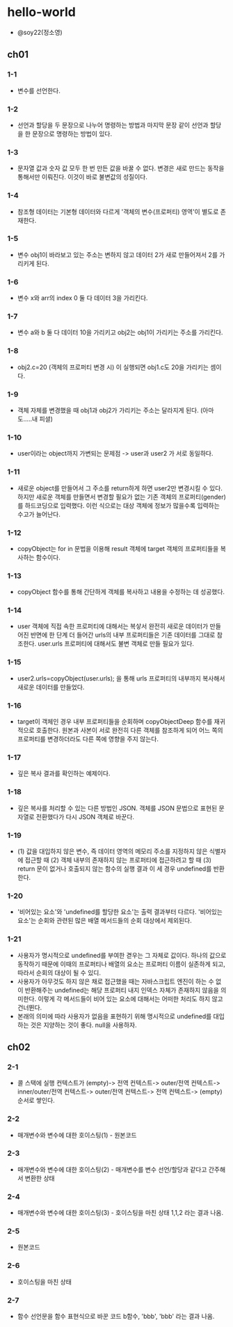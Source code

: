 # hello-world
- @soy22(정소영)

## ch01
### 1-1
- 변수를 선언한다.
### 1-2
- 선언과 할당을 두 문장으로 나누어 명령하는 방법과 마지막 문장 같이 선언과 할당을 한 문장으로 명령하는 방법이 있다.
### 1-3
- 문자열 값과 숫자 값 모두 한 번 만든 값을 바꿀 수 없다. 변경은 새로 만드는 동작을 통해서만 이뤄진다. 이것이 바로 불변값의 성질이다.
### 1-4
- 참조형 데이터는 기본형 데이터와 다르게 '객체의 변수(프로퍼티) 영역'이 별도로 존재한다.
### 1-5
- 변수 obj1이 바라보고 있는 주소는 변하지 않고 데이터 2가 새로 만들어져서 2를 가리키게 된다.
### 1-6
- 변수 x와 arr의 index 0 둘 다 데이터 3을 가리킨다.
### 1-7
- 변수 a와 b 둘 다 데이터 10을 가리키고 obj2는 obj1이 가리키는 주소를 가리킨다.
### 1-8
- obj2.c=20 (객체의 프로퍼티 변경 시) 이 실행되면 obj1.c도 20을 가리키는 셈이다.
### 1-9
- 객체 자체를 변경했을 때 obj1과 obj2가 가리키는 주소는 달라지게 된다. (아마도.....내 피셜)
### 1-10
- user이라는 object까지 가변되는 문제점 -> user과 user2 가 서로 동일하다.
### 1-11
- 새로운 object를 만들어서 그 주소를 return하게 하면 user2만 변경시킬 수 있다. 
  하지만 새로운 객체를 만들면서 변경할 필요가 없는 기존 객체의 프로퍼티(gender)를 하드코딩으로 입력했다. 이런 식으로는 대상 객체에 정보가 많을수록 입력하는 수고가 늘어난다.
### 1-12
- copyObject는 for in 문법을 이용해 result 객체에 target 객체의 프로퍼티들을 복사하는 함수이다. 
### 1-13
- copyObject 함수를 통해 간단하게 객체를 복사하고 내용을 수정하는 데 성공했다.
### 1-14
- user 객체에 직접 속한 프로퍼티에 대해서는 복샇서 완전히 새로운 데이터가 만들어진 반면에 한 단계 더 들어간 urls의 내부 프로퍼티들은 기존 데이터를 그대로 참조한다. user.urls 프로퍼티에 대해서도 불변 객체로 만들 필요가 있다.
### 1-15
- user2.urls=copyObject(user.urls); 을 통해 urls 프로퍼티의 내부까지 복사해서 새로운 데이터를 만들었다.
### 1-16
- target이 객체인 경우 내부 프로퍼티들을 순회하며 copyObjectDeep 함수를 재귀적으로 호출한다. 원본과 사본이 서로 완전히 다른 객체를 참조하게 되어 어느 쪽의 프로퍼티를 변경하더라도 다른 쪽에 영향을 주지 않는다.
### 1-17
- 깊은 복사 결과를 확인하는 예제이다.
### 1-18
- 깊은 복사를 처리할 수 있는 다른 방법인 JSON. 객체를 JSON 문법으로 표현된 문자열로 전환했다가 다시 JSON 객체로 바꾼다.
### 1-19
- (1) 값을 대입하지 않은 변수, 즉 데이터 영역의 메모리 주소를 지정하지 않은 식별자에 접근할 때
  (2) 객체 내부의 존재하지 않는 프로퍼티에 접근하려고 할 때
  (3) return 문이 없거나 호출되지 않는 함수의 실행 결과
  이 세 경우 undefined를 반환한다.
### 1-20
- '비어있는 요소'와 'undefined를 할당한 요소'는 출력 결과부터 다르다. '비어있는 요소'는 순회와 관련된 많은 배열 메서드들의 순회 대상에서 제외된다.
### 1-21
- 사용자가 명시적으로 undefined를 부여한 겯우는 그 자체로 값이다. 하나의 값으로 동작하기 때문에 이때의 프로퍼티나 배열의 요소는 프로퍼티 이름이 실존하게 되고, 따라서 순회의 대상이 될 수 있디.
- 사용자가 아무것도 하지 않은 채로 접근했을 때는 자바스크립트 엔진이 하는 수 없이 반환해주는 undefined는 해당 프로퍼티 내지 인덱스 자체가 존재하지 않음을 의미한다. 이렇게 각 메서드들이 비어 있는 요소에 대해서는 어떠한 처리도 하지 않고 건너뛴다.
- 본래의 의미에 따라 사용자가 없음을 표현하기 위해 명시적으로 undefined를 대입하는 것은 지양하는 것이 좋다. null을 사용하자.

## ch02
### 2-1
- 콜 스택에 실행 컨텍스트가 (empty)-> 전역 컨텍스트-> outer/전역 컨텍스트-> inner/outer/전역 컨텍스트-> outer/전역 컨텍스트-> 전역 컨텍스트-> (empty) 순서로 쌓인다.
### 2-2
- 매개변수와 변수에 대한 호이스팅(1) - 원본코드
### 2-3
- 매개변수와 변수에 대한 호이스팅(2) - 매개변수를 변수 선언/할당과 같다고 간주해서 변환한 상태
### 2-4
- 매개변수와 변수에 대한 호이스팅(3) - 호이스팅을 마친 상태   1,1,2 라는 결과 나옴.
### 2-5
- 원본코드
### 2-6
- 호이스팅을 마친 상태
### 2-7
- 함수 선언문을 함수 표현식으로 바꾼 코드   b함수, 'bbb', 'bbb' 라는 결과 나옴.
